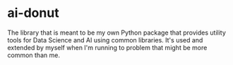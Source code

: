 # ai-donut
The library that is meant to be my own Python package that provides utility tools for Data Science and AI using common libraries. It's used and extended by myself when I'm running to problem that might be more common than me.
